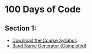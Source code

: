 # 100 Days of Code

## Section 1:

* [Download the Course Syllabus](www.example.com)
* [Band Name Generator (Completed)](https://repl.it/@appbrewery/band-name-generator-end)
